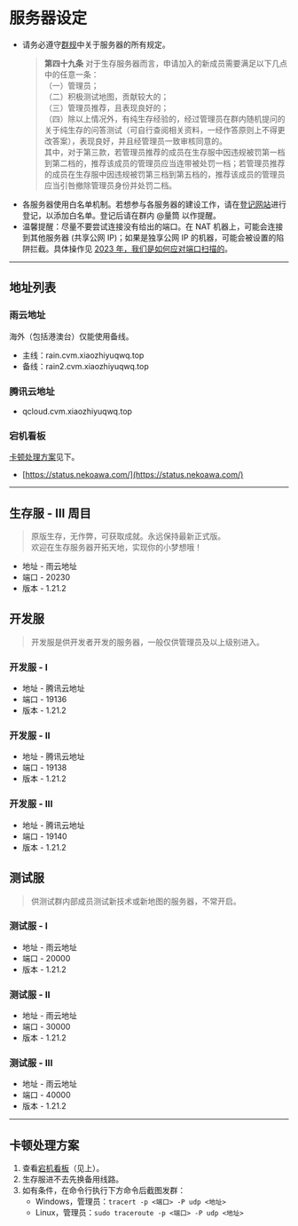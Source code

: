 # 服务器设定

- 请务必遵守[群规](rules.md)中关于服务器的所有规定。  
  > **第四十九条** 对于生存服务器而言，申请加入的新成员需要满足以下几点中的任意一条：  
    （一）管理员；  
    （二）积极测试地图，贡献较大的；  
    （三）管理员推荐，且表现良好的；  
    （四）除以上情况外，有纯生存经验的，经过管理员在群内随机提问的关于纯生存的问答测试（可自行查阅相关资料，一经作答原则上不得更改答案），表现良好，并且经管理员一致审核同意的。  
    其中，对于第三款，若管理员推荐的成员在生存服中因违规被罚第一档到第二档的，推荐该成员的管理员应当连带被处罚一档；若管理员推荐的成员在生存服中因违规被罚第三档到第五档的，推荐该成员的管理员应当引咎撤除管理员身份并处罚二档。
- 各服务器使用白名单机制。若想参与各服务器的建设工作，请在[登记网站](https://docs.qq.com/sheet/DSnFwckZ2RE1SYXp0)进行登记，以添加白名单。登记后请在群内 @量筒 以作提醒。
- 温馨提醒：尽量不要尝试连接没有给出的端口。在 NAT 机器上，可能会连接到其他服务器 (共享公网 IP)；如果是独享公网 IP 的机器，可能会被设置的陷阱拦截。具体操作见 [2023 年，我们是如何应对端口扫描的](../archives/2023_port_scanning_solution.md)。

---

## 地址列表

### 雨云地址

海外（包括港澳台）仅能使用备线。

- 主线：rain.cvm.xiaozhiyuqwq.top
- 备线：rain2.cvm.xiaozhiyuqwq.top

### 腾讯云地址

- qcloud.cvm.xiaozhiyuqwq.top

### 宕机看板

[卡顿处理方案](#%E5%8D%A1%E9%A1%BF%E5%A4%84%E7%90%86%E6%96%B9%E6%A1%88)见下。

- [https://status.nekoawa.com/](https://status.nekoawa.com/)

---

## 生存服 - III 周目

> 原版生存，无作弊，可获取成就。永远保持最新正式版。  
  欢迎在生存服务器开拓天地，实现你的小梦想哦！

- 地址 - 雨云地址
- 端口 - 20230
- 版本 - 1.21.2

## 开发服

> 开发服是供开发者开发的服务器，一般仅供管理员及以上级别进入。

### 开发服 - I

- 地址 - 腾讯云地址
- 端口 - 19136
- 版本 - 1.21.2

### 开发服 - II

- 地址 - 腾讯云地址
- 端口 - 19138
- 版本 - 1.21.2

### 开发服 - III

- 地址 - 腾讯云地址
- 端口 - 19140
- 版本 - 1.21.2

## 测试服

> 供测试群内部成员测试新技术或新地图的服务器，不常开启。

### 测试服 - I

- 地址 - 雨云地址
- 端口 - 20000
- 版本 - 1.21.2

### 测试服 - II

- 地址 - 雨云地址
- 端口 - 30000
- 版本 - 1.21.2

### 测试服 - III

- 地址 - 雨云地址
- 端口 - 40000
- 版本 - 1.21.2

---

## 卡顿处理方案

1. 查看[宕机看板](#%E5%AE%95%E6%9C%BA%E7%9C%8B%E6%9D%BF)（见上）。
2. 生存服进不去先换备用线路。
3. 如有条件，在命令行执行下方命令后截图发群：  
   - Windows，管理员：`tracert -p <端口> -P udp <地址>`  
   - Linux，管理员：`sudo traceroute -p <端口> -P udp <地址>`